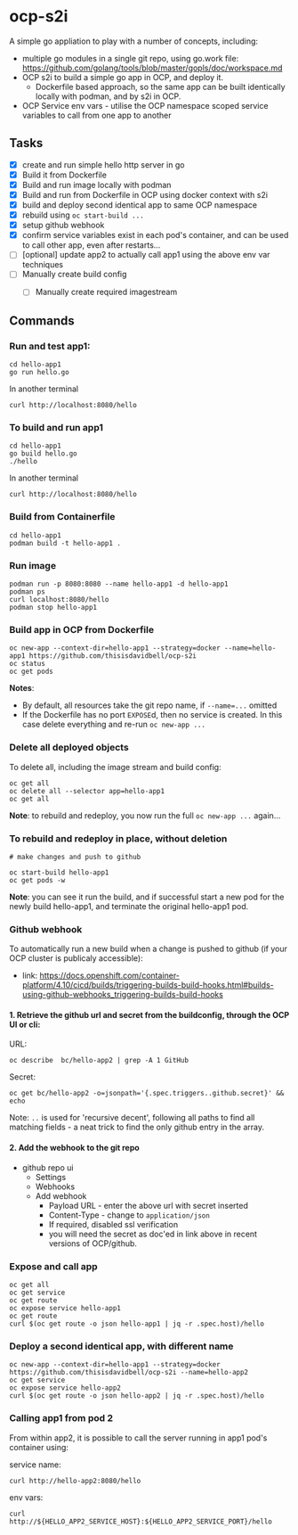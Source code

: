 # ocp-s2i

A simple go appliation to play with a number of concepts, including:

- multiple go modules in a single git repo, using go.work file: https://github.com/golang/tools/blob/master/gopls/doc/workspace.md
- OCP s2i to build a simple go app in OCP, and deploy it.
  - Dockerfile based approach, so the same app can be built identically locally with podman, and by s2i in OCP.
- OCP Service env vars - utilise the OCP namespace scoped service variables to call from one app to another

## Tasks

- [x] create and run simple hello http server in go
- [x] Build it from Dockerfile
- [x] Build and run image locally with podman
- [x] Build and run from Dockerfile in OCP using docker context with s2i
- [x] build and deploy second identical app to same OCP namespace
- [x] rebuild using `oc start-build ...`
- [x] setup github webhook
- [x] confirm service variables exist in each pod's container, and can be used to call other app, even after restarts...
- [ ] [optional] update app2 to actually call app1 using the above env var techniques
- [ ] Manually create build config
  - [ ] Manually create required imagestream


## Commands

### Run and test app1:
```
cd hello-app1
go run hello.go
```
In another terminal
```
curl http://localhost:8080/hello
```

### To build and run app1
```
cd hello-app1
go build hello.go
./hello
```
In another terminal
```
curl http://localhost:8080/hello
```

### Build from Containerfile

```
cd hello-app1
podman build -t hello-app1 .
```

### Run image

```
podman run -p 8080:8080 --name hello-app1 -d hello-app1
podman ps
curl localhost:8080/hello
podman stop hello-app1
```

### Build app in OCP from Dockerfile
```
oc new-app --context-dir=hello-app1 --strategy=docker --name=hello-app1 https://github.com/thisisdavidbell/ocp-s2i
oc status
oc get pods
```

**Notes**: 
  - By default, all resources take the git repo name, if `--name=...` omitted
  - If the Dockerfile has no port `EXPOSE`d, then no service is created. In this case delete everything and re-run `oc new-app ...`

### Delete all deployed objects

To delete all, including the image stream and build config:

```
oc get all
oc delete all --selector app=hello-app1
oc get all
```

**Note**: to rebuild and redeploy, you now run the full `oc new-app ...` again...

### To rebuild and redeploy in place, without deletion

```
# make changes and push to github

oc start-build hello-app1
oc get pods -w
```

**Note**: you can see it run the build, and if successful start a new pod for the newly build hello-app1, and terminate the original hello-app1 pod.

### Github webhook

To automatically run a new build when a change is pushed to github (if your OCP cluster is publicaly accessible):

- link: https://docs.openshift.com/container-platform/4.10/cicd/builds/triggering-builds-build-hooks.html#builds-using-github-webhooks_triggering-builds-build-hooks

#### 1. Retrieve the github url and secret from the buildconfig, through the OCP UI or cli:

URL:
```
oc describe  bc/hello-app2 | grep -A 1 GitHub
```

Secret:
```
oc get bc/hello-app2 -o=jsonpath='{.spec.triggers..github.secret}' && echo
```
Note: `..` is used for 'recursive decent', following all paths to find all matching fields - a neat trick to find the only github entry in the array.

#### 2. Add the webhook to the git repo

- github repo ui
  - Settings
  - Webhooks
  - Add webhook
    - Payload URL - enter the above url with secret inserted
    - Content-Type - change to `application/json`
    - If required, disabled ssl verification
    - you will need the secret as doc'ed in link above in recent versions of OCP/github.




### Expose and call app
```
oc get all
oc get service
oc get route
oc expose service hello-app1
oc get route
curl $(oc get route -o json hello-app1 | jq -r .spec.host)/hello
```

### Deploy a second identical app, with different name
```
oc new-app --context-dir=hello-app1 --strategy=docker https://github.com/thisisdavidbell/ocp-s2i --name=hello-app2
oc get service
oc expose service hello-app2
curl $(oc get route -o json hello-app2 | jq -r .spec.host)/hello
```

### Calling app1 from pod 2
From within app2, it is possible to call the server running in app1 pod's container using:

service name:
```
curl http://hello-app2:8080/hello
```

env vars:
```
curl http://${HELLO_APP2_SERVICE_HOST}:${HELLO_APP2_SERVICE_PORT}/hello
```
